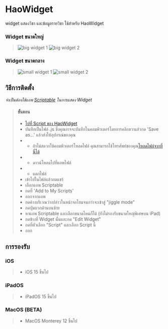 # HaoWidget
widget แสดงวิชา
และข้อมูลรายวิชา ใช้สำหรับ HaoWidget

### Widget ขนาดใหญ่
> ![big widget 1](https://github.com/karnhao/HaoWidget/blob/main/img/1.png)
> ![big widget 2](https://github.com/karnhao/HaoWidget/blob/main/img/3.png)

### Widget ขนาดกลาง
> ![small widget 1](https://github.com/karnhao/HaoWidget/blob/main/img/2.png)
> ![small widget 2](https://github.com/karnhao/HaoWidget/blob/main/img/4.png)

## วิธีการติดตั้ง
*จำเป็นต้องใช้แอพ [Scriptable](https://apps.apple.com/th/app/scriptable/id1405459188) ในการแสดง Widget*
> #### ขั้นตอน
> - [ไปที่ Script ของ HaoWidget](https://raw.githubusercontent.com/karnhao/HaoWidget/main/widget/dist/widget.js)
> - บันทึกเป็นไฟล์ .js ซึ่งคุณอาจจะบันทึกในคอมพิวเตอร์โดยการคลิกขวาแล้วกด 'Save as...' แล้วส่งให้อุปกรณ์ของคุณ
> - - ถ้าไม่สดวกใช้คอมพิวเตอร์โหลดไฟล์ คุณสามารถใช้โทรศัพท์ของคุณ[โหลดไฟล์จากที่นี่ได้](https://minhaskamal.github.io/DownGit/#/home?url=https://github.com/karnhao/HaoWidget/blob/main/widget/dist/widget.js)
> - - ดาวน์โหลดไปที่แอพไฟล์
> - - แตกไฟล์
> - เข้าไปในไฟล์แล้วกดแชร์
> - เลือกแอพ Scriptable
> - กดที่ 'Add to My Scripts'
> - ออกจากแอพ
> - กดค้างบริเวณว่างปล่าวในหน้าจอโฮมจนกว่าจะเข้าสู่ "jiggle mode"
> - กดปุ่มบวกด้านบนซ้าย
> - หาแอพ Scriptable และเลือกขนาดไหนก็ได้ (ยังไม่รองรับขนาดใหญ่พิเศษบน iPad)
> - กดข้างที่ Widget นั้นและกด "Edit Widget"
> - กดที่ตัวเลือก "Script" และเลือก Script นี้
> - ออก
## การรองรับ
### iOS
> - iOS 15 ขึ้นไป

### iPadOS
> - iPadOS 15 ขึ้นไป

### MacOS (BETA)
> - MacOS Monterey 12 ขึ้นไป 
